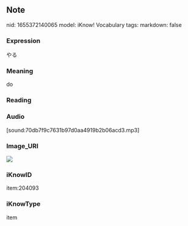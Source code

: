 ## Note
nid: 1655372140065
model: iKnow! Vocabulary
tags: 
markdown: false

### Expression
やる

### Meaning
do

### Reading


### Audio
[sound:70db7f9c7631b97d0aa4919b2b06acd3.mp3]

### Image_URI
<img src="ff8c1f7e444cb508cb4056d59b0726de.jpg">

### iKnowID
item:204093

### iKnowType
item
